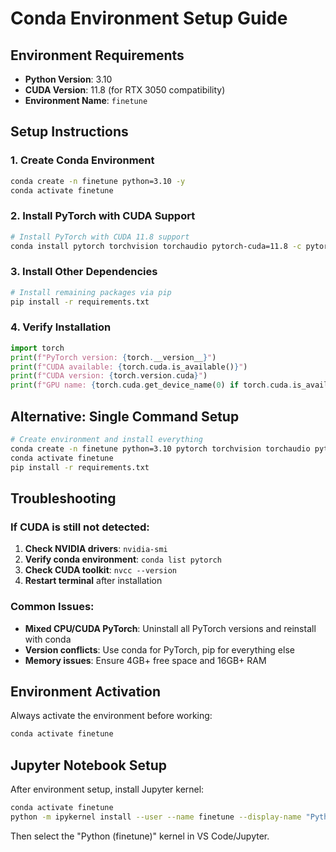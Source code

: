 # Conda Environment Setup Guide

## Environment Requirements
- **Python Version**: 3.10
- **CUDA Version**: 11.8 (for RTX 3050 compatibility)
- **Environment Name**: `finetune`

## Setup Instructions

### 1. Create Conda Environment
```bash
conda create -n finetune python=3.10 -y
conda activate finetune
```

### 2. Install PyTorch with CUDA Support
```bash
# Install PyTorch with CUDA 11.8 support
conda install pytorch torchvision torchaudio pytorch-cuda=11.8 -c pytorch -c nvidia
```

### 3. Install Other Dependencies
```bash
# Install remaining packages via pip
pip install -r requirements.txt
```

### 4. Verify Installation
```python
import torch
print(f"PyTorch version: {torch.__version__}")
print(f"CUDA available: {torch.cuda.is_available()}")
print(f"CUDA version: {torch.version.cuda}")
print(f"GPU name: {torch.cuda.get_device_name(0) if torch.cuda.is_available() else 'No GPU'}")
```

## Alternative: Single Command Setup
```bash
# Create environment and install everything
conda create -n finetune python=3.10 pytorch torchvision torchaudio pytorch-cuda=11.8 -c pytorch -c nvidia -y
conda activate finetune
pip install -r requirements.txt
```

## Troubleshooting

### If CUDA is still not detected:
1. **Check NVIDIA drivers**: `nvidia-smi`
2. **Verify conda environment**: `conda list pytorch`
3. **Check CUDA toolkit**: `nvcc --version`
4. **Restart terminal** after installation

### Common Issues:
- **Mixed CPU/CUDA PyTorch**: Uninstall all PyTorch versions and reinstall with conda
- **Version conflicts**: Use conda for PyTorch, pip for everything else
- **Memory issues**: Ensure 4GB+ free space and 16GB+ RAM

## Environment Activation
Always activate the environment before working:
```bash
conda activate finetune
```

## Jupyter Notebook Setup
After environment setup, install Jupyter kernel:
```bash
conda activate finetune
python -m ipykernel install --user --name finetune --display-name "Python (finetune)"
```

Then select the "Python (finetune)" kernel in VS Code/Jupyter.

